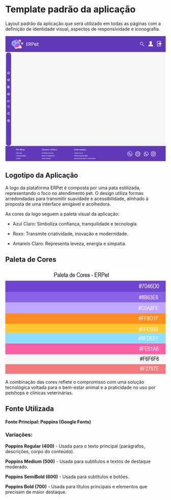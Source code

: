 # Template padrão da aplicação

Layout padrão da aplicação que será utilizado em todas as páginas com a definição de identidade visual, aspectos de responsividade e iconografia.

<p align="center">
  <img src="images/template-padrao.png" alt="Template Padrão" width="800"/>
</p>



## Logotipo da Aplicação
A logo da plataforma ERPet é composta por uma pata estilizada, representando o foco no atendimento pet. O design utiliza formas arredondadas para transmitir suavidade e acessibilidade, alinhado à proposta de uma interface amigável e acolhedora.

As cores da logo seguem a paleta visual da aplicação:

- Azul Claro: Simboliza confiança, tranquilidade e tecnologia.

- Roxo: Transmite criatividade, inovação e modernidade.

- Amarelo Claro: Representa leveza, energia e simpatia.

## Paleta de Cores
<p align="center">
  <img src="images/paleta-cores.png" alt="Paleta de Cores" width="800"/>
</p>

A combinação das cores reflete o compromisso com uma solução tecnológica voltada para o bem-estar animal e a praticidade no uso por petshops e clínicas veterinárias.
## Fonte Utilizada
#### Fonte Principal: Poppins (Google Fonts)


### Variações:

**Poppins Regular (400)** - Usada para o texto principal (parágrafos, descrições, corpo do conteúdo).

**Poppins Medium (500)** - Usada para subtítulos e textos de destaque moderado.

**Poppins SemiBold (600)**  - Usada para subtítulos e botões.

**Poppins Bold (700)** - Usada para títulos principais e elementos que precisam de maior destaque.
